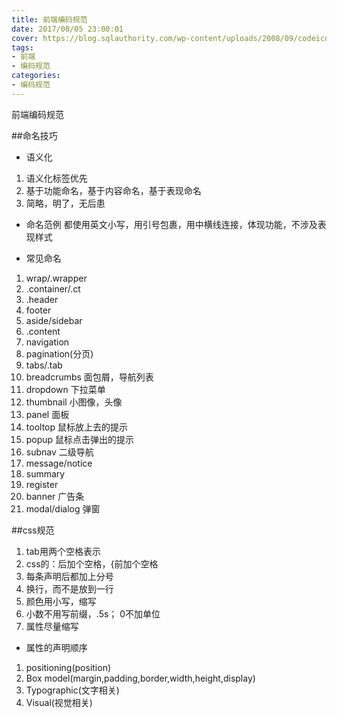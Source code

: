 ```yaml
---
title: 前端编码规范
date: 2017/08/05 23:00:01
cover: https://blog.sqlauthority.com/wp-content/uploads/2008/09/codeicon.jpg
tags: 
- 前端
- 编码规范
categories: 
- 编码规范
---
```

前端编码规范
<!--more-->


##命名技巧
- 语义化
1. 语义化标签优先
2. 基于功能命名，基于内容命名，基于表现命名
3. 简略，明了，无后患

 - 命名范例
都使用英文小写，用引号包裹，用中横线连接，体现功能，不涉及表现样式

- 常见命名
1. wrap/.wrapper
2. .container/.ct
3. .header
4. footer
5. aside/sidebar
6. .content
7. navigation
8. pagination(分页)
9. tabs/.tab
10. breadcrumbs 面包屑，导航列表
11. dropdown 下拉菜单
12. thumbnail 小图像，头像
13. panel 面板
14. tooltop 鼠标放上去的提示
15. popup 鼠标点击弹出的提示
16. subnav 二级导航
17. message/notice
18. summary
19. register
20. banner 广告条
21. modal/dialog 弹窗


##css规范

1. tab用两个空格表示
2. css的：后加个空格，{前加个空格
3. 每条声明后都加上分号
4. 换行，而不是放到一行
5. 颜色用小写，缩写
6. 小数不用写前缀，.5s； 0不加单位
7. 属性尽量缩写

- 属性的声明顺序
1. positioning(position)
2. Box model(margin,padding,border,width,height,display)
3. Typographic(文字相关)
4. Visual(视觉相关)
